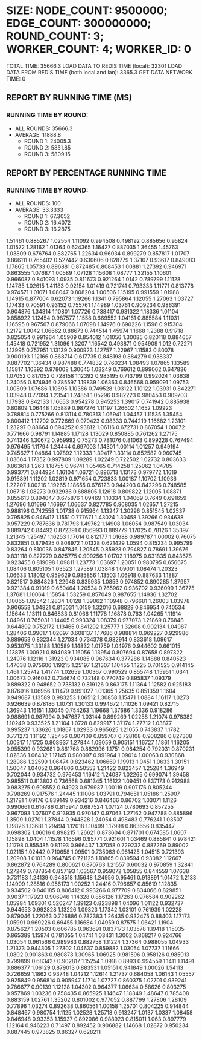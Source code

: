 
# SIZE: NODE_COUNT: 9500000; EDGE_COUNT: 300000000; ROUND_COUNT: 3; WORKER_COUNT: 4; WORKER_ID: 0
 TOTAL TIME: 35666.3
 LOAD DATA TO REDIS TIME (local): 32301
 LOAD DATA FROM REDIS TIME (both local and lan): 3365.3
 GET DATA NETWORK TIME: 0

## REPORT BY RUNNING TIME (MS)

 ### RUNNING TIME BY ROUND:

  + ALL ROUNDS: 35666.3
  + AVERAGE: 11888.8
     + ROUND 1: 24005.3
     + ROUND 2: 5851.85
     + ROUND 3: 5809.15

## REPORT BY PERCENTAGE RUNNING TIME

 ### RUNNING TIME BY ROUND:

  + ALL ROUNDS: 100
  + AVERAGE: 33.3333
     + ROUND 1: 67.3052
     + ROUND 2: 16.4072
     + ROUND 3: 16.2875

1.51461 0.885267 1.02554 1.11092 0.994508 0.498192 0.885656 0.95824 1.01572 1.28162 1.01364 0.624365 1.16427 0.887035 1.36455 1.45763 1.03809 0.676764 0.882765 1.22634 0.96034 0.899279 0.857817 1.01707 0.866111 0.765402 0.527442 0.630606 0.828779 1.37107 0.93617 0.849083 1.17865 1.05733 0.896881 0.872485 0.808453 1.00881 1.27392 0.946971 0.863555 1.07687 1.00589 1.07128 1.15608 1.08777 1.32155 1.10601 0.966087 0.841093 1.0935 0.811673 0.921264 1.0142 0.789799 1.11128 1.14785 1.02615 1.41183 0.92154 1.01419 0.721741 0.793333 1.11771 0.813778 0.974571 1.01071 1.08047 0.808204 1.00506 1.15195 0.991559 1.01988 1.14915 0.877004 0.62073 1.19266 1.1341 0.795864 1.12055 1.27063 1.03727 1.17433 0.70591 0.93152 0.755761 1.14989 1.03761 0.909234 0.986391 0.904876 1.34314 1.10801 1.07726 0.738417 0.931322 1.18336 1.01104 0.858922 1.12454 0.987577 1.1558 0.669552 1.04161 0.885584 1.11031 1.16595 0.967567 0.879066 1.07098 1.14976 0.690226 1.1596 0.915304 1.2172 1.0042 1.06662 0.88673 0.744514 1.45974 1.1668 1.2388 0.91718 0.825054 0.991964 1.05909 0.854012 1.01056 1.30085 0.820118 0.884657 1.45418 0.721952 1.31096 1.3207 1.16542 0.493871 0.954909 1.012 0.72271 1.13995 0.757951 1.13139 0.900923 1.12757 1.22967 1.11583 0.80078 0.900193 1.12166 0.868714 0.617735 0.848198 0.884279 0.938337 0.887702 1.36434 0.987488 0.774832 0.760234 1.08493 1.07865 1.13589 1.15817 1.10392 0.978008 1.30645 1.03249 0.769612 0.899062 0.647836 1.07052 0.817052 0.728158 1.12392 0.983195 0.713799 0.992024 1.03638 1.24056 0.874946 0.785597 1.19839 1.06363 0.846568 0.959091 1.09753 1.00809 1.07686 1.10695 1.10386 0.749528 1.03122 1.10122 1.03931 0.842271 1.03948 0.77094 1.23541 1.24851 1.05296 0.982223 0.980453 0.909703 1.17938 0.842133 1.16653 0.954278 0.945253 1.39017 0.741942 0.885938 0.80809 1.06448 1.05889 0.987276 1.11197 1.26602 1.1652 1.09923 0.788814 0.775266 0.813114 0.780313 1.06941 1.04457 1.11535 1.35454 0.800412 1.12702 0.772669 0.970423 0.98333 0.744219 1.16682 1.23101 1.23297 0.88664 0.694252 0.93812 1.06116 0.672731 0.867054 1.00072 0.771666 0.98791 1.14885 1.17128 1.13029 0.850885 0.761262 1.27175 0.741346 1.30672 0.959992 0.75273 0.781076 0.81063 0.899228 0.767494 0.976495 1.11794 1.24444 0.697003 1.14301 1.00114 1.01257 0.949194 0.745627 1.04864 1.07892 1.12333 1.39417 1.33114 0.852582 0.960745 1.03664 1.17352 0.997809 1.09289 1.02249 0.722502 1.02732 0.803633 0.863618 1.263 1.18755 0.96741 1.05465 0.714258 1.25062 1.04785 0.993771 0.844924 1.16104 1.06721 0.896713 1.13173 0.979772 1.1619 0.916891 1.11202 1.02819 0.971654 0.723833 1.00187 1.10702 1.10936 1.22207 1.00216 1.19265 1.18655 0.676123 0.944203 0.842296 0.748585 1.06718 1.08273 0.932936 0.688805 1.12618 0.809822 1.12005 1.08871 0.855613 0.894047 0.675876 1.09469 1.10334 1.04069 0.7649 0.691659 1.27696 1.01696 1.16697 1.06637 0.827785 0.908035 1.02657 1.27215 0.988196 0.742558 1.01738 0.915964 1.13247 1.30296 0.851545 1.02537 0.795825 0.946417 1.1551 0.777671 1.43024 1.30458 1.39266 0.934638 0.957229 0.787636 0.781793 1.49762 1.14908 1.06054 0.987549 1.03034 0.889742 0.84492 0.872391 0.856993 0.889779 1.17025 0.78126 1.35397 1.21345 1.25497 1.16253 1.17014 0.812177 1.01688 0.989787 1.00002 0.76075 0.832851 0.879425 0.808972 1.01328 0.621429 1.0594 0.815234 0.995799 0.83264 0.810036 0.847846 1.20545 0.85923 0.794827 0.78691 1.39676 0.831118 0.827279 0.825775 0.909256 1.01702 1.18975 0.631835 0.843678 0.923455 0.819098 1.09811 1.23773 1.03697 1.20051 0.980795 0.656675 1.08406 0.805105 1.03523 1.27589 1.03848 1.09001 1.08474 1.20323 1.06633 1.18012 0.959629 0.985856 1.13503 1.06918 0.887633 1.1887 0.821517 0.884826 1.22948 0.835935 1.0853 0.974852 0.890285 1.37957 0.921384 0.91019 0.650464 1.20534 0.765962 0.936702 0.936099 1.36775 1.37681 1.10064 1.15854 1.53259 0.857049 0.987655 1.14936 1.32702 1.10065 1.09542 1.2834 1.0128 1.39062 1.10948 0.796681 1.26003 1.03978 0.906553 1.04821 0.815031 1.0159 1.32016 0.68829 0.846954 0.740534 1.15644 1.13111 0.846833 0.81066 1.11778 1.16878 0.763 1.04265 1.11914 1.04961 0.765031 1.14405 0.993324 1.08379 0.977073 1.21869 0.76848 0.644892 0.752172 1.13465 0.841292 1.25777 1.32608 0.902134 1.04987 1.28406 0.99017 1.02097 0.608137 1.17686 0.988814 0.969227 0.929986 0.889653 0.832344 1.27034 0.734378 0.982914 0.833618 1.09617 0.953075 1.33188 1.10589 1.14832 1.01759 1.04976 0.944602 0.661015 1.13875 1.00921 0.894089 1.16056 1.13954 0.807694 0.87658 0.897322 1.24976 1.12116 1.31923 0.934085 0.967634 0.377286 1.14888 0.840523 1.47038 0.975606 1.19215 1.25197 1.21307 1.10455 1.1225 0.701525 0.914145 1.461 1.25742 1.41774 1.02659 1.00367 0.990529 0.855748 1.15951 1.0341 1.00673 0.916082 0.734674 0.732148 0.770749 0.895837 1.09379 0.889322 0.948652 0.738132 0.819126 0.863175 1.11364 1.12582 0.925183 0.876916 1.06956 1.11479 0.991027 1.01365 1.25635 0.851359 1.1604 0.949687 1.13589 0.983253 1.06512 1.30858 1.15471 1.0884 1.16117 1.0273 0.926639 0.878186 1.10731 1.30133 0.994672 1.11026 1.09421 0.82715 1.36943 1.16151 1.13045 0.754263 1.19668 1.37686 1.3336 0.918286 0.988691 0.987994 0.947637 1.03144 0.899269 1.02258 1.21074 0.978382 1.10249 0.933525 1.21104 1.0728 0.829917 1.37174 1.27712 1.03877 0.995237 1.33626 1.01867 1.02933 0.965625 1.21055 0.743837 1.1782 0.771273 1.11192 1.25456 0.907109 0.859707 0.728108 0.908286 0.827308 1.00317 1.11725 0.808937 1.27844 1.09059 0.905151 1.16727 1.1861 1.16205 0.955399 0.932681 0.861768 0.862996 1.1751 0.984254 0.792031 0.870231 1.02836 1.06432 1.17145 0.980097 0.991964 1.09014 1.00063 0.930868 1.28986 1.22599 1.06474 0.823462 1.06669 1.19913 1.0451 1.0633 1.30151 1.50047 1.04052 0.964806 0.50553 1.21422 0.823457 1.25284 1.36949 0.702044 0.934732 0.976453 1.16412 1.24037 1.02265 0.699074 1.39458 0.985511 0.813802 0.736568 0.681345 1.16122 1.09451 0.837173 0.912988 0.983275 0.608552 0.94923 0.979937 1.00119 0.907176 0.805244 0.798269 0.917576 1.24445 1.11006 1.03791 0.794651 1.05186 1.25907 1.21781 1.09176 0.839149 0.934216 0.846466 0.86702 1.03071 1.1126 0.990661 0.616786 0.815947 0.687524 1.07124 0.780693 0.857255 0.967093 1.07607 0.913935 0.970147 0.97063 1.27162 0.947788 0.885896 1.3509 1.02701 1.37844 0.944828 1.24054 0.498483 0.776241 1.03507 1.19826 1.13681 1.29494 1.12018 1.10499 1.17998 0.863656 0.835447 0.698302 1.06016 0.898215 1.26621 0.873604 0.871701 0.674585 1.0607 1.15898 1.0404 1.11578 1.16596 0.95771 0.921601 1.03469 0.885841 0.978421 1.11798 0.855485 0.81193 0.966437 1.37058 0.729232 0.887269 0.89002 1.02115 1.02442 0.710658 1.09501 0.735063 0.961425 1.04515 0.721393 1.20908 1.01013 0.964745 0.721125 1.10865 0.839594 0.93082 1.12667 0.862872 0.764289 0.800621 0.870763 1.21557 0.60032 0.970859 1.32841 1.27249 0.787854 0.857193 1.03567 0.959072 1.05855 0.844559 1.07638 0.731183 1.24139 0.948518 1.15648 1.24956 0.95461 0.913891 1.01472 1.2133 1.14909 1.28516 0.956173 1.00252 1.24416 0.796657 0.85619 1.12835 0.934502 0.840185 0.806412 0.993266 0.977709 0.834066 0.829851 0.9037 1.17923 0.906946 1.14328 0.856126 1.17263 0.976584 0.902262 1.05984 1.09301 0.520247 1.39123 0.823898 1.04096 1.01122 0.932737 0.944653 0.992828 1.13226 1.09323 1.17342 1.03101 0.761939 1.02228 0.879046 1.22063 0.726886 0.782383 1.26435 0.932475 0.88403 1.17173 1.05991 0.969226 0.69455 1.16684 1.04959 0.87575 1.06421 1.1904 0.875627 1.20503 0.606785 0.963691 0.837173 1.03578 1.19418 1.15035 0.865389 1.15974 0.781055 1.04741 1.03431 1.3002 0.868217 0.924766 1.03054 0.961566 0.989983 0.882758 1.11224 1.37364 0.988055 1.04933 1.21373 0.944305 1.27302 1.04637 0.859882 1.03054 1.07737 1.11666 1.0802 0.901863 0.980873 1.30965 1.06925 0.981596 0.958126 0.985013 0.799899 0.683427 0.902817 1.15254 1.0918 0.8993 0.994559 1.1411 1.11491 0.886377 1.06129 0.879013 0.883531 1.05151 0.941849 1.00026 1.54113 0.726659 1.1862 0.93748 1.04212 1.12614 1.21737 0.684058 1.06143 1.05557 0.925849 0.956814 0.905947 1.1714 1.07727 0.860375 1.02701 0.939241 0.786677 0.90139 1.12128 1.04302 0.964377 1.06634 0.58626 0.803275 0.957869 1.03236 0.758435 0.865925 1.14647 1.18349 1.48647 0.785408 0.883159 1.02761 1.35202 0.801002 0.977052 0.887799 1.27806 1.28109 0.77896 1.03274 0.892638 0.860561 1.00158 1.25701 0.804225 0.914844 0.848467 0.980754 1.1125 1.02528 1.25718 0.913247 1.0137 1.0337 1.08458 0.846948 0.93353 1.15937 0.892086 0.988923 0.815011 1.063 0.897779 1.12164 0.946223 0.71497 0.892452 0.906882 1.14668 1.02872 0.950234 0.887445 0.973825 0.86327 0.628211 